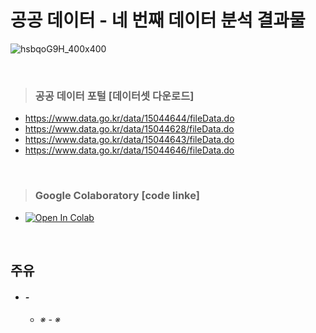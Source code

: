 # 공공 데이터 - 네 번째 데이터 분석 결과물 #

![hsbqoG9H_400x400](https://user-images.githubusercontent.com/89716505/131286775-cdcbd193-d24e-4811-8354-208a6b25319c.jpg)

<br/>

> ### 공공 데이터 포털 [데이터셋 다운로드] ###
  - https://www.data.go.kr/data/15044644/fileData.do
  - https://www.data.go.kr/data/15044628/fileData.do
  - https://www.data.go.kr/data/15044643/fileData.do
  - https://www.data.go.kr/data/15044646/fileData.do

<br/>

> ### Google Colaboratory [code linke] ###  
  - [![Open In Colab](https://colab.research.google.com/assets/colab-badge.svg)]()

<br/>

## 주유 ##
* #### *-* ####
  * ###### ※ - ※ ######
